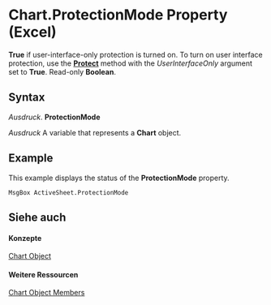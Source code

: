 
# Chart.ProtectionMode Property (Excel)

 **True** if user-interface-only protection is turned on. To turn on user interface protection, use the **[Protect](5f46d721-021b-d615-12c6-78aab49df500.md)** method with the _UserInterfaceOnly_ argument set to **True**. Read-only **Boolean**.


## Syntax

 _Ausdruck_. **ProtectionMode**

 _Ausdruck_ A variable that represents a **Chart** object.


## Example

This example displays the status of the  **ProtectionMode** property.


```
MsgBox ActiveSheet.ProtectionMode
```


## Siehe auch


#### Konzepte


[Chart Object](179c32ce-49bd-6f36-ea12-89fb5443f3ea.md)
#### Weitere Ressourcen


[Chart Object Members](http://msdn.microsoft.com/library/a3f8ac44-02d6-6f3f-b5e0-23f4bd5d6baf%28Office.15%29.aspx)